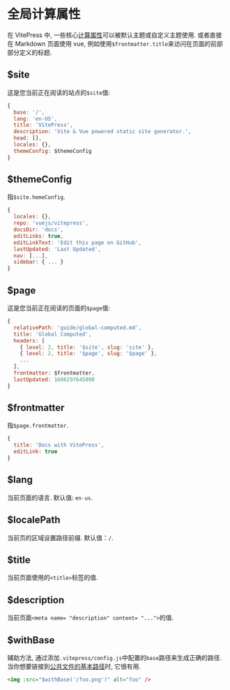 # 全局计算属性

在 VitePress 中, 一些核心[计算属性](https://v3.vuejs.org/guide/computed.html#computed-properties)可以被默认主题或自定义主题使用. 或者直接在 Markdown 页面使用 vue, 例如使用`$frontmatter.title`来访问在页面的前部部分定义的标题.

## $site

这是您当前正在阅读的站点的`$site`值:

```js
{
  base: '/',
  lang: 'en-US',
  title: 'VitePress',
  description: 'Vite & Vue powered static site generator.',
  head: [],
  locales: {},
  themeConfig: $themeConfig
}
```

## $themeConfig

指`$site.hemeConfig`.

```js
{
  locales: {},
  repo: 'vuejs/vitepress',
  docsDir: 'docs',
  editLinks: true,
  editLinkText: 'Edit this page on GitHub',
  lastUpdated: 'Last Updated',
  nav: [...],
  sidebar: { ... }
}
```

## $page

这是您当前正在阅读的页面的`$page`值:

```js
{
  relativePath: 'guide/global-computed.md',
  title: 'Global Computed',
  headers: [
    { level: 2, title: '$site', slug: 'site' },
    { level: 2, title: '$page', slug: '$page' },
    ...
  ],
  frontmatter: $frontmatter,
  lastUpdated: 1606297645000
}
```

## $frontmatter

指`$page.frontmatter`.

```js
{
  title: 'Docs with VitePress',
  editLink: true
}
```

## $lang

当前页面的语言. 默认值: `en-us`.

## $localePath

当前页的区域设置路径前缀. 默认值：`/`.

## $title

当前页面使用的`<title>`标签的值.

## $description

当前页面`<meta name= "description" content= "...">`的值.

## $withBase

辅助方法, 通过添加`.vitepress/config.js`中配置的`base`路径来生成正确的路径. 当你想要链接到[公共文件的基本路径](../../../introduction/asset-handling/#public-files)时, 它很有用.

```html
<img :src="$withBase('/foo.png')" alt="foo" />
```
